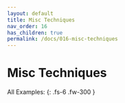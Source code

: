 ```yaml
---
layout: default
title: Misc Techniques
nav_order: 16
has_children: true
permalink: /docs/016-misc-techniques
---
```


# Misc Techniques

All Examples:
{: .fs-6 .fw-300 }